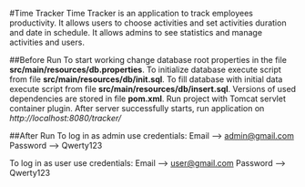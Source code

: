 #Time Tracker
Time Tracker is an application to track employees productivity.
It allows users to choose activities and set activities duration and date in schedule.
It allows admins to see statistics and manage activities and users.

##Before Run
To start working change database root properties in the file **src/main/resources/db.properties**.
To initialize database execute script from file **src/main/resources/db/init.sql**.
To fill database with initial data execute script from file **src/main/resources/db/insert.sql**.
Versions of used  dependencies are stored in file **pom.xml**.
Run project with Tomcat servlet container plugin.
After server successfully starts, run application on *http://localhost:8080/tracker/*

##After Run
To log in as admin use credentials: 
Email --> admin@gmail.com 
Password --> Qwerty123

To log in as user use credentials: 
Email --> user@gmail.com 
Password --> Qwerty123